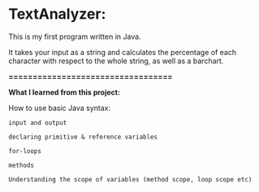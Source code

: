 # TextAnalyzer:

This is my first program written in Java.

It takes your input as a string and calculates the percentage 
of each character with respect to the whole string, as well as a barchart.

**==================================**

**What I learned from this project:**

How to use basic Java syntax:
    
    input and output

    declaring primitive & reference variables
    
    for-loops

    methods

    Understanding the scope of variables (method scope, loop scope etc)
